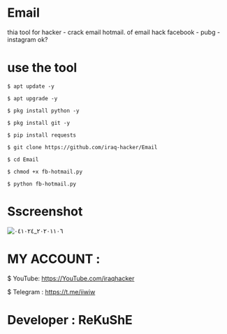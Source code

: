 # Email

thia tool for hacker - crack email hotmail. 
of email hack facebook - pubg - instagram ok?


# use the tool

```
$ apt update -y

$ apt upgrade -y

$ pkg install python -y

$ pkg install git -y

$ pip install requests

$ git clone https://github.com/iraq-hacker/Email

$ cd Email

$ chmod +x fb-hotmail.py

$ python fb-hotmail.py
```
# Sscreenshot 
![٢٠٢٠١١٠٦_٠٤١٠٢٤](https://user-images.githubusercontent.com/70316694/98313980-20e8d100-1fe6-11eb-939b-e541269d671c.jpg)



# MY ACCOUNT :

$ YouTube:  https://YouTube.com/iraqhacker

$ Telegram : https://t.me/iiwiw


# Developer : ReKuShE
